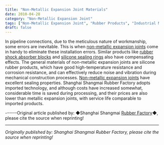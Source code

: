 ```yaml
---
title: "Non-Metallic Expansion Joint Materials"
date: 2010-04-28
category: "Non-Metallic Expansion Joint"
tags: ["Non-Metallic Expansion Joint", "Rubber Products", "Industrial Materials"]
draft: false
---
```


In pipeline connections, due to the meticulous nature of workmanship, some errors are inevitable. This is when [non-metallic expansion joints](http://www.smpolymer.com/feijinshupengzhangjie/) come in handy to eliminate these installation errors. Similar products like [rubber shock absorber blocks](http://www.smpolymer.com/) and [silicone sealing rings](http://www.smpolymer.com/) also have compensating effects. The general materials of non-metallic expansion joints are silicone rubber products, which have good high-temperature resistance and corrosion resistance, and can effectively reduce noise and vibration during mechanical construction processes. [Non-metallic expansion joints](http://www.smpolymer.com/feijinshupengzhangjie/) have excellent sealing properties. Shanghai Shangmai Rubber Factory adopts imported technology, and although costs have increased somewhat, considerable time is saved during processing, and their prices are also lower than metallic expansion joints, with service life comparable to imported products.

------Original article published by: ◆Shanghai Shangmai [Rubber Factory](http://www.smpolymer.com/)◆, please cite the source when reprinting!

---

*Originally published by: Shanghai Shangmai Rubber Factory, please cite the source when reprinting!*